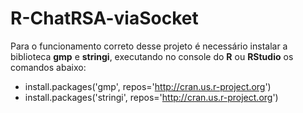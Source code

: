 # R-ChatRSA-viaSocket

Para o funcionamento correto desse projeto é necessário instalar a biblioteca **gmp** e **stringi**, executando no console do **R** ou **RStudio** os comandos abaixo:

* install.packages('gmp', repos='http://cran.us.r-project.org')
* install.packages('stringi', repos='http://cran.us.r-project.org')
